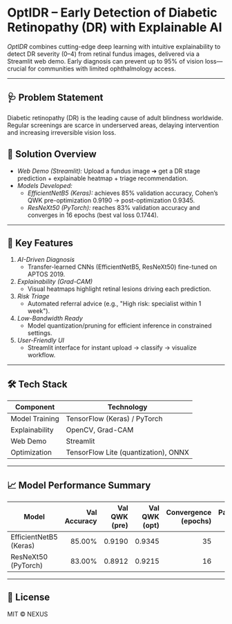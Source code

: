 # OptIDR – Early Detection of Diabetic Retinopathy (DR) with Explainable AI

*OptIDR* combines cutting-edge deep learning with intuitive explainability to detect DR severity (0–4) from retinal fundus images, delivered via a Streamlit web demo. Early diagnosis can prevent up to 95% of vision loss—crucial for communities with limited ophthalmology access.

---

## 🩺 Problem Statement
Diabetic retinopathy (DR) is the leading cause of adult blindness worldwide. Regular screenings are scarce in underserved areas, delaying intervention and increasing irreversible vision loss.

## 🚀 Solution Overview
- *Web Demo (Streamlit):* Upload a fundus image ➔ get a DR stage prediction + explainable heatmap + triage recommendation.
- *Models Developed:*
  - *EfficientNetB5 (Keras):* achieves 85% validation accuracy, Cohen’s QWK pre-optimization 0.9190 → post-optimization 0.9345.
  - *ResNeXt50 (PyTorch):* reaches 83% validation accuracy and converges in 16 epochs (best val loss 0.1744).

---

## 🔑 Key Features
1. *AI-Driven Diagnosis*  
   - Transfer-learned CNNs (EfficientNetB5, ResNeXt50) fine-tuned on APTOS 2019.  
2. *Explainability (Grad-CAM)*  
   - Visual heatmaps highlight retinal lesions driving each prediction.  
3. *Risk Triage*  
   - Automated referral advice (e.g., "High risk: specialist within 1 week").  
4. *Low-Bandwidth Ready*  
   - Model quantization/pruning for efficient inference in constrained settings.  
5. *User-Friendly UI*  
   - Streamlit interface for instant upload → classify → visualize workflow.

---

## 🛠 Tech Stack
| Component        | Technology                        |
|------------------|-----------------------------------|
| Model Training   | TensorFlow (Keras) / PyTorch      |
| Explainability   | OpenCV, Grad-CAM                  |
| Web Demo         | Streamlit                         |
| Optimization     | TensorFlow Lite (quantization), ONNX |

---

## 📈 Model Performance Summary
| Model                  | Val Accuracy | Val QWK (pre) | Val QWK (opt) | Convergence (epochs) | Params (M) | Best Val Loss |
|------------------------|-------------:|--------------:|--------------:|----------------------:|-----------:|--------------:|
| EfficientNetB5 (Keras) |       85.00% |        0.9190 |        0.9345 |                   35  |         30 |         0.033  |
| ResNeXt50 (PyTorch)    |       83.00% |        0.8912 |        0.9215 |                   16  |         25 |        0.1744 |


---

## 📄 License
MIT © NEXUS
